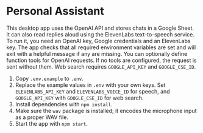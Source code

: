 # Personal Assistant

This desktop app uses the OpenAI API and stores chats in a Google Sheet.
It can also read replies aloud using the ElevenLabs text-to-speech service.
To run it, you need an OpenAI key, Google credentials and an ElevenLabs key.
The app checks that all required environment variables are set and will
exit with a helpful message if any are missing. You can optionally define
function tools for OpenAI requests. If no tools are configured, the
request is sent without them. Web search requires `GOOGLE_API_KEY` and
`GOOGLE_CSE_ID`.

1. Copy `.env.example` to `.env`.
2. Replace the example values in `.env` with your own keys. Set `ELEVENLABS_API_KEY` and `ELEVENLABS_VOICE_ID` for speech, and `GOOGLE_API_KEY` with `GOOGLE_CSE_ID` for web search.
3. Install dependencies with `npm install`.
4. Make sure the `wav` package is installed; it encodes the microphone input as a proper WAV file.
5. Start the app with `npm start`.

